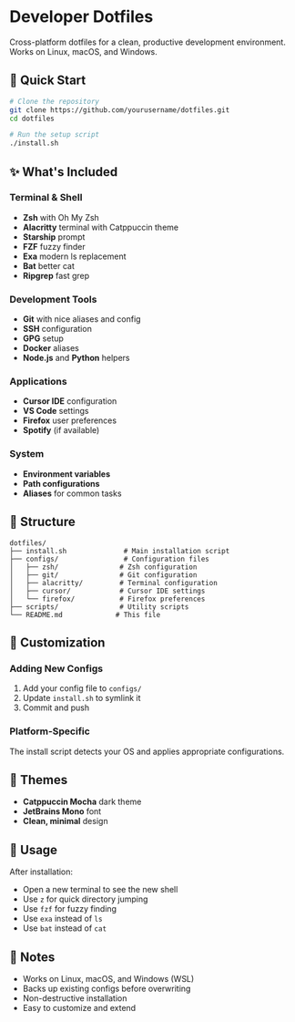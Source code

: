 # Developer Dotfiles

Cross-platform dotfiles for a clean, productive development environment. Works on Linux, macOS, and Windows.

## 🚀 Quick Start

```bash
# Clone the repository
git clone https://github.com/yourusername/dotfiles.git
cd dotfiles

# Run the setup script
./install.sh
```

## ✨ What's Included

### Terminal & Shell
- **Zsh** with Oh My Zsh
- **Alacritty** terminal with Catppuccin theme
- **Starship** prompt
- **FZF** fuzzy finder
- **Exa** modern ls replacement
- **Bat** better cat
- **Ripgrep** fast grep

### Development Tools
- **Git** with nice aliases and config
- **SSH** configuration
- **GPG** setup
- **Docker** aliases
- **Node.js** and **Python** helpers

### Applications
- **Cursor IDE** configuration
- **VS Code** settings
- **Firefox** user preferences
- **Spotify** (if available)

### System
- **Environment variables**
- **Path configurations**
- **Aliases** for common tasks

## 📁 Structure

```
dotfiles/
├── install.sh              # Main installation script
├── configs/                # Configuration files
│   ├── zsh/               # Zsh configuration
│   ├── git/               # Git configuration
│   ├── alacritty/         # Terminal configuration
│   ├── cursor/            # Cursor IDE settings
│   └── firefox/           # Firefox preferences
├── scripts/               # Utility scripts
└── README.md             # This file
```

## 🔧 Customization

### Adding New Configs
1. Add your config file to `configs/`
2. Update `install.sh` to symlink it
3. Commit and push

### Platform-Specific
The install script detects your OS and applies appropriate configurations.

## 🎨 Themes

- **Catppuccin Mocha** dark theme
- **JetBrains Mono** font
- **Clean, minimal** design

## 🚀 Usage

After installation:
- Open a new terminal to see the new shell
- Use `z` for quick directory jumping
- Use `fzf` for fuzzy finding
- Use `exa` instead of `ls`
- Use `bat` instead of `cat`

## 📝 Notes

- Works on Linux, macOS, and Windows (WSL)
- Backs up existing configs before overwriting
- Non-destructive installation
- Easy to customize and extend 
